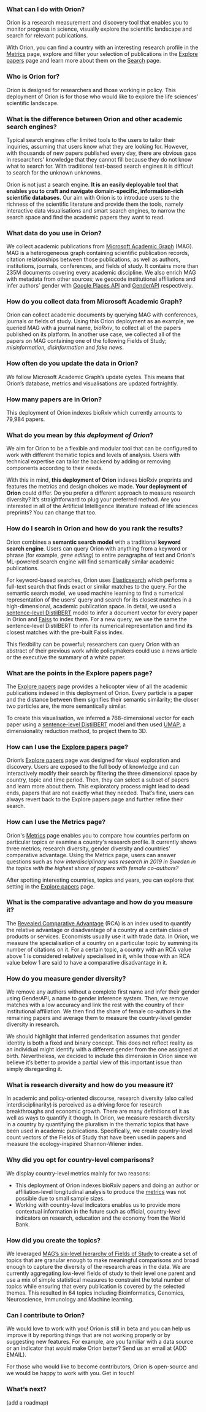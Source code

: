 ### What can I do with Orion?

Orion is a research measurement and discovery tool that enables you to monitor progress in science, visually explore the scientific landscape and search for relevant publications.

With Orion, you can find a country with an interesting research profile in the [Metrics](/metrics) page, explore and filter your selection of publications in the [Explore papers](/explore) page and learn more about them on the [Search](/search) page.

### Who is Orion for?

Orion is designed for researchers and those working in policy. This deployment of Orion is for those who would like to explore the life sciences’ scientific landscape.

### What is the difference between Orion and other academic search engines?

Typical search engines offer limited tools to the users to tailor their inquiries, assuming that users know what they are looking for. However, with thousands of new papers published every day, there are obvious gaps in researchers' knowledge that they cannot fill because they do not know what to search for. With traditional text-based search engines it is difficult to search for the unknown unknowns.

Orion is not just a search engine. **It is an easily deployable tool that enables you to craft and navigate domain-specific, information-rich scientific databases.** Our aim with Orion is to introduce users to the richness of the scientific literature and provide them the tools, namely interactive data visualisations and smart search engines, to narrow the search space and find the academic papers they want to read.

### What data do you use in Orion?

We collect academic publications from [Microsoft Academic Graph](https://www.microsoft.com/en-us/research/project/academic-knowledge/) (MAG). MAG is a heterogeneous graph containing scientific publication records, citation relationships between those publications, as well as authors, institutions, journals, conferences, and fields of study. It contains more than 235M documents covering every academic discipline. We also enrich MAG with metadata from other sources; we geocode institutional affiliations and infer authors’ gender with [Google Places API](https://developers.google.com/places/web-service/details) and [GenderAPI](https://gender-api.com/) respectively.

### How do you collect data from Microsoft Academic Graph?

Orion can collect academic documents by querying MAG with conferences, journals or fields of study. Using this Orion deployment as an example, we queried MAG with a journal name, _bioRxiv_, to collect all of the papers published on its platform. In another use case, we collected all of the papers on MAG containing one of the following Fields of Study; _misinformation, disinformation_ and _fake news._

### How often do you update the data in Orion?

We follow Microsoft Academic Graph’s update cycles. This means that Orion’s database, metrics and visualisations are updated fortnightly.

### How many papers are in Orion?

This deployment of Orion indexes bioRxiv which currently amounts to 79,984 papers.

### What do you mean by _this deployment of Orion_?

We aim for Orion to be a flexible and modular tool that can be configured to work with different thematic topics and levels of analysis. Users with technical expertise can tailor the backend by adding or removing components according to their needs.

With this in mind, **this deployment of Orion** indexes bioRxiv preprints and features the metrics and design choices we made. **Your deployment of Orion** could differ. Do you prefer a different approach to measure research diversity? It’s straightforward to plug your preferred method. Are you interested in all of the Artificial Intelligence literature instead of life sciences preprints? You can change that too.

### How do I search in Orion and how do you rank the results?

Orion combines a **semantic search model** with a traditional **keyword search engine**. Users can query Orion with anything from a keyword or phrase (for example, _gene editing_) to entire paragraphs of text and Orion's ML-powered search engine will find semantically similar academic publications.

For keyword-based searches, Orion uses [Elasticsearch](https://www.elastic.co/elasticsearch/) which performs a full-text search that finds exact or similar matches to the query. For the semantic search model, we used machine learning to find a numerical representation of the users’ query and search for its closest matches in a high-dimensional, academic publication space. In detail, we used a [sentence-level DistilBERT](https://github.com/UKPLab/sentence-transformers) model to infer a document vector for every paper in Orion and [Faiss](https://github.com/facebookresearch/faiss) to index them. For a new query, we use the same the sentence-level DistilBERT to infer its numerical representation and find its closest matches with the pre-built Faiss index.

This flexibility can be powerful; researchers can query Orion with an abstract of their previous work while policymakers could use a news article or the executive the summary of a white paper.

### What are the points in the Explore papers page?

The [Explore papers](/explore) page provides a helicopter view of all the academic publications indexed in this deployment of Orion. Every particle is a paper and the distance between them signifies their semantic similarity; the closer two particles are, the more semantically similar.

To create this visualisation, we inferred a 768-dimensional vector for each paper using a [sentence-level DistilBERT](https://github.com/UKPLab/sentence-transformers) model and then used [UMAP](https://umap-learn.readthedocs.io/en/latest/), a dimensionality reduction method, to project them to 3D.

### How can I use the [Explore papers](/explore) page?

Orion’s [Explore papers](/explore) page was designed for visual exploration and discovery. Users are exposed to the full body of knowledge and can interactively modify their search by filtering the three dimensional space by country, topic and time period. Then, they can select a subset of papers and learn more about them. This exploratory process might lead to dead ends, papers that are not exactly what they needed. That’s fine, users can always revert back to the Explore papers page and further refine their search.

### How can I use the Metrics page?

Orion's [Metrics](/metrics) page enables you to compare how countries perform on particular topics or examine a country's research profile. It currently shows three metrics; research diversity, gender diversity and countries' comparative advantage. Using the Metrics page, users can answer questions such as _how interdisciplinary was research in 2019 in Sweden in the topics with the highest share of papers with female co-authors?_

After spotting interesting countries, topics and years, you can explore that setting in the [Explore papers](/explore) page.

### What is the comparative advantage and how do you measure it?

The [Revealed Comparative Advantage](https://en.wikipedia.org/wiki/Revealed_comparative_advantage) (RCA) is an index used to quantify the relative advantage or disadvantage of a country at a certain class of products or services. Economists usually use it with trade data. In Orion, we measure the specialisation of a country on a particular topic by summing its number of citations on it. For a certain topic, a country with an RCA value above 1 is considered relatively specialised in it, while those with an RCA value below 1 are said to have a comparative disadvantage in it.

### How do you measure gender diversity?

We remove any authors without a complete first name and infer their gender using GenderAPI, a name to gender inference system. Then, we remove matches with a low accuracy and link the rest with the country of their institutional affiliation. We then find the share of female co-authors in the remaining papers and average them to measure the country-level gender diversity in research.

We should highlight that inferred genderisation assumes that gender identity is both a fixed and binary concept. This does not reflect reality as an individual might identify with a different gender from the one assigned at birth. Nevertheless, we decided to include this dimension in Orion since we believe it’s better to provide a partial view of this important issue than simply disregarding it.

### What is research diversity and how do you measure it?

In academic and policy-oriented discourse, research diversity (also called interdisciplinarity) is perceived as a driving force for research breakthroughs and economic growth. There are many definitions of it as well as ways to quantify it though. In Orion, we measure research diversity in a country by quantifying the pluralism in the thematic topics that have been used in academic publications. Specifically, we create country-level count vectors of the Fields of Study that have been used in papers and measure the ecology-inspired Shannon-Wiener index.

### Why did you opt for country-level comparisons?

We display country-level metrics mainly for two reasons:

- This deployment of Orion indexes bioRxiv papers and doing an author or affiliation-level longitudinal analysis to produce the [metrics](/metrics) was not possible due to small sample sizes.
- Working with country-level indicators enables us to provide more contextual information in the future such as official, country-level indicators on research, education and the economy from the World Bank.

### How did you create the topics?

We leveraged [MAG’s six-level hierarchy of Fields of Study](http://export.arxiv.org/pdf/1805.12216) to create a set of topics that are granular enough to make meaningful comparisons and broad enough to capture the diversity of the research areas in the data. We are currently aggregating low-level fields of study to their level one parent and use a mix of simple statistical measures to constraint the total number of topics while ensuring that every publication is covered by the selected themes. This resulted in 64 topics including Bioinformatics, Genomics, Neuroscience, Immunology and Machine learning.

### Can I contribute to Orion?

We would love to work with you! Orion is still in beta and you can help us improve it by reporting things that are not working properly or by suggesting new features. For example, are you familiar with a data source or an indicator that would make Orion better? Send us an email at (ADD EMAIL).

For those who would like to become contributors, Orion is open-source and we would be happy to work with you. Get in touch!

### What’s next?

(add a roadmap)
